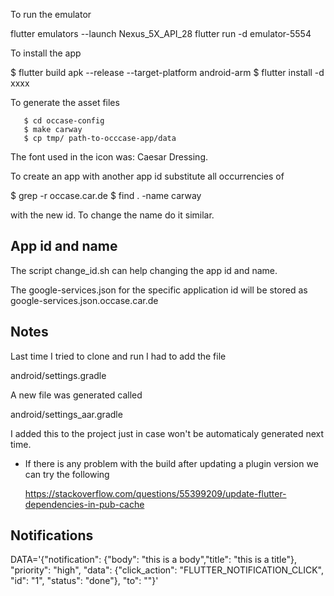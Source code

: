 To run the emulator

   flutter emulators --launch Nexus_5X_API_28
   flutter run -d emulator-5554

To install the app

   $ flutter build apk --release --target-platform android-arm
   $ flutter install -d xxxx

To generate the asset files

```
   $ cd occase-config
   $ make carway
   $ cp tmp/ path-to-occcase-app/data
```

The font used in the icon was: Caesar Dressing.

To create an app with another app id substitute all occurrencies
of 

   $ grep -r occase.car.de
   $ find . -name carway

with the new id. To change the name do it similar.

App id and name
----------------------------------------------------------

The script change_id.sh can help changing the app id and name.

The google-services.json for the specific application id will be stored as
google-services.json.occase.car.de

Notes
----------------------------------------------------------

Last time I tried to clone and run I had to add the file

   android/settings.gradle

A new file was generated called

   android/settings_aar.gradle

I added this to the project just in case won't be automaticaly generated
next time.

- If there is any problem with the build after updating a plugin version we
  can try the following

  https://stackoverflow.com/questions/55399209/update-flutter-dependencies-in-pub-cache

Notifications
-------------------------------------------------------------

DATA='{"notification": {"body": "this is a body","title": "this is a title"}, "priority": "high", "data": {"click_action": "FLUTTER_NOTIFICATION_CLICK", "id": "1", "status": "done"}, "to": "<FCM TOKEN>"}' 
